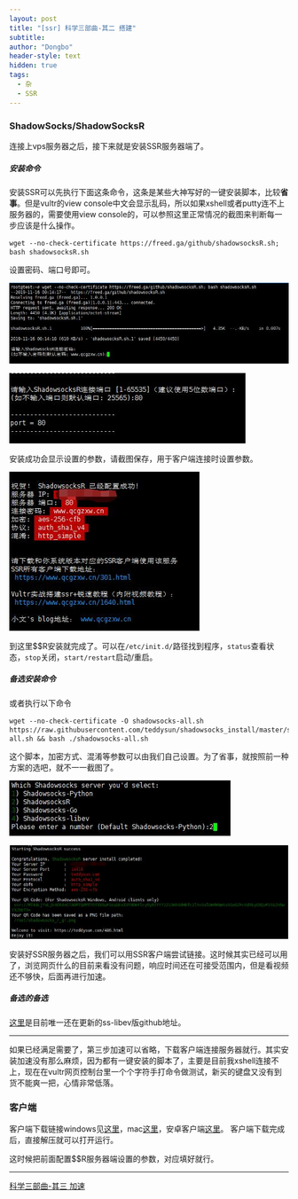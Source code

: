```yaml
---
layout: post
title: "[ssr] 科学三部曲-其二 搭建"
subtitle: 
author: "Dongbo"
header-style: text
hidden: true
tags:
  - 杂
  - SSR
---
```


### ShadowSocks/ShadowSocksR
连接上vps服务器之后，接下来就是安装SSR服务器端了。

##### 安装命令
安装SSR可以先执行下面这条命令，这条是某些大神写好的一键安装脚本，比较**省事**。但是vultr的view console中文会显示乱码，所以如果xshell或者putty连不上服务器的，需要使用view console的，可以参照这里正常情况的截图来判断每一步应该是什么操作。

    wget --no-check-certificate https://freed.ga/github/shadowsocksR.sh; bash shadowsocksR.sh

设置密码、端口号即可。

![ssr1-step1](/img/in-post/post-ssr/ssr1-step1.jpg)

![ssr1-step2](/img/in-post/post-ssr/ssr1-step2.jpg)

安装成功会显示设置的参数，请截图保存，用于客户端连接时设置参数。

![ssr1-step3-success](/img/in-post/post-ssr/ssr1-step3-success.jpg)

到这里$$R安装就完成了。可以在`/etc/init.d/`路径找到程序，`status`查看状态，`stop`关闭，`start/restart`启动/重启。

##### 备选安装命令
或者执行以下命令

    wget --no-check-certificate -O shadowsocks-all.sh https://raw.githubusercontent.com/teddysun/shadowsocks_install/master/shadowsocks-all.sh && bash ./shadowsocks-all.sh


这个脚本，加密方式、混淆等参数可以由我们自己设置。为了省事，就按照前一种方案的选吧，就不一一截图了。

![ssr2-step1](/img/in-post/post-ssr/ssr2-step1.jpg)

![ssr2-step3](/img/in-post/post-ssr/ssr2-success.jpg)

安装好SSR服务器之后，我们可以用SSR客户端尝试链接。这时候其实已经可以用了，浏览网页什么的目前来看没有问题，响应时间还在可接受范围内，但是看视频还不够快，后面再进行加速。

##### 备选的备选

[这里](https://github.com/shadowsocks/shadowsocks-libev#configuration)是目前唯一还在更新的ss-libev版github地址。


-----------


如果已经满足需要了，第三步加速可以省略，下载客户端连接服务器就行。其实安装加速没有那么麻烦，因为都有一键安装的脚本了，主要是目前我xshell连接不上，现在在vultr网页控制台里一个个字符手打命令做测试，新买的键盘又没有到货不能爽一把，心情非常低落。

### 客户端

客户端下载链接windows见[这里][1]，mac[这里][2]，安卓客户端[这里][3]。
客户端下载完成后，直接解压就可以打开运行。

这时候把前面配置$$R服务器端设置的参数，对应填好就行。

------------
   
[科学三部曲-其三 加速](/2019/11/15/ssr3) 

[1]: https://github.com/shadowsocksrr/shadowsocksr-csharp/releases/download/4.9.0/ShadowsocksR-win-4.9.0.zip
[2]: https://github.com/qinyuhang/ShadowsocksX-NG-R/releases/download/1.4.3-R8-build3/ShadowsocksX-NG-R8.dmg
[3]: https://github.com/shadowsocksrr/shadowsocksr-android/releases/download/3.5.4/shadowsocksr-android-3.5.4.apk